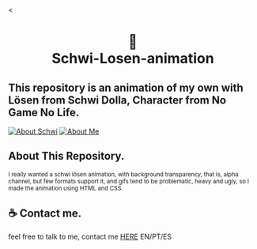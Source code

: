 <<h1 align="center">📄<br>Schwi-Losen-animation</h1>
## This repository is an animation of my own with Lösen from Schwi Dolla, Character from No Game No Life.

[![About Schwi](https://img.shields.io/badge/perfil%20-%23323330.svg?&style=for-the-badge&logo=SCHWI&logoColor=black&color=2acaea)](https://no-game-no-life.fandom.com/wiki/Schwi_Dola )
[![About Me](https://img.shields.io/badge/repositório%20-%23323330.svg?&style=for-the-badge&logo=CARD&logoColor=black&color=9b48e9)](https://meindoragon.carrd.co/)

## About This Repository.

<p><small>I really wanted a schwi lösen animation, with background transparency, that is, alpha channel, but few formats support it, and gifs tend to be problematic, heavy and ugly, so I made the animation using HTML and CSS.</small></p>

## ☕ Contact me.
feel free to talk to me, contact me [HERE](https://meindoragon.carrd.co/) EN/PT/ES
